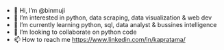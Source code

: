 - 👋 Hi, I’m @binmuji
- 👀 I’m interested in python, data scraping, data visualization & web dev
- 🌱 I’m currently learning python, sql, data analyst & bussines intelligence
- 💞️ I’m looking to collaborate on python code
- 📫 How to reach me https://www.linkedin.com/in/kapratama/

<!---
binmuji/binmuji is a ✨ special ✨ repository because its `README.md` (this file) appears on your GitHub profile.
You can click the Preview link to take a look at your changes.
--->
